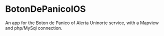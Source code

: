 # BotonDePanicoIOS
An app for the Boton de Panico of Alerta Uninorte service, with a Mapview and php/MySql connection.
